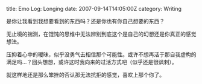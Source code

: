 title: Emo Log: Longing
date: 2007-09-14T14:05:00Z
category: Writing

是你让我看到我想要看到的东西吗？还是你也有你自己想要的东西？

无止境的揣测，在馄饨的思维中无法辨别到底这个是自己的幻想还是你真正的感觉想法。

压抑着心中的暧昧，似乎没勇气去相信那个可能性。或许不想再活于那自我虚构的满足吗…？回头想想，或许这时我向来的过活方式吧（似乎还是很讽刺）。

就这样地还是那么笨挫的否认那无法抗拒的感觉，喜欢上那个你了。
